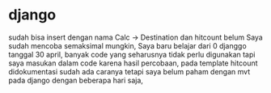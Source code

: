 
# django
sudah bisa insert dengan nama Calc -> Destination dan hitcount belum
Saya sudah mencoba semaksimal mungkin,
Saya baru belajar dari 0 djanggo tanggal 30 april, banyak code yang seharusnya tidak perlu digunakan tapi saya masukan dalam code karena hasil percobaan,
pada template hitcount didokumentasi sudah ada caranya tetapi saya belum paham dengan mvt pada django dengan beberapa hari saja,
